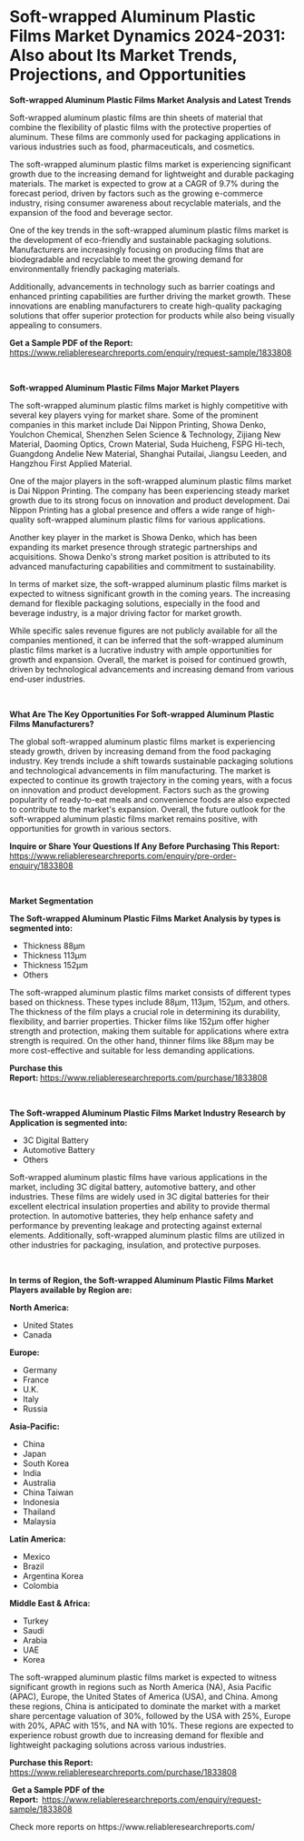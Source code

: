 <p><h1>Soft-wrapped Aluminum Plastic Films Market Dynamics 2024-2031: Also about Its Market Trends, Projections, and Opportunities</h1></p><p><strong>Soft-wrapped Aluminum Plastic Films Market Analysis and Latest Trends</strong></p>
<p><p>Soft-wrapped aluminum plastic films are thin sheets of material that combine the flexibility of plastic films with the protective properties of aluminum. These films are commonly used for packaging applications in various industries such as food, pharmaceuticals, and cosmetics.</p><p>The soft-wrapped aluminum plastic films market is experiencing significant growth due to the increasing demand for lightweight and durable packaging materials. The market is expected to grow at a CAGR of 9.7% during the forecast period, driven by factors such as the growing e-commerce industry, rising consumer awareness about recyclable materials, and the expansion of the food and beverage sector.</p><p>One of the key trends in the soft-wrapped aluminum plastic films market is the development of eco-friendly and sustainable packaging solutions. Manufacturers are increasingly focusing on producing films that are biodegradable and recyclable to meet the growing demand for environmentally friendly packaging materials.</p><p>Additionally, advancements in technology such as barrier coatings and enhanced printing capabilities are further driving the market growth. These innovations are enabling manufacturers to create high-quality packaging solutions that offer superior protection for products while also being visually appealing to consumers.</p></p>
<p><strong>Get a Sample PDF of the Report:&nbsp;</strong> <a href="https://www.reliableresearchreports.com/enquiry/request-sample/1833808">https://www.reliableresearchreports.com/enquiry/request-sample/1833808</a></p>
<p>&nbsp;</p>
<p><strong>Soft-wrapped Aluminum Plastic Films Major Market Players</strong></p>
<p><p>The soft-wrapped aluminum plastic films market is highly competitive with several key players vying for market share. Some of the prominent companies in this market include Dai Nippon Printing, Showa Denko, Youlchon Chemical, Shenzhen Selen Science & Technology, Zijiang New Material, Daoming Optics, Crown Material, Suda Huicheng, FSPG Hi-tech, Guangdong Andelie New Material, Shanghai Putailai, Jiangsu Leeden, and Hangzhou First Applied Material.</p><p>One of the major players in the soft-wrapped aluminum plastic films market is Dai Nippon Printing. The company has been experiencing steady market growth due to its strong focus on innovation and product development. Dai Nippon Printing has a global presence and offers a wide range of high-quality soft-wrapped aluminum plastic films for various applications.</p><p>Another key player in the market is Showa Denko, which has been expanding its market presence through strategic partnerships and acquisitions. Showa Denko's strong market position is attributed to its advanced manufacturing capabilities and commitment to sustainability.</p><p>In terms of market size, the soft-wrapped aluminum plastic films market is expected to witness significant growth in the coming years. The increasing demand for flexible packaging solutions, especially in the food and beverage industry, is a major driving factor for market growth.</p><p>While specific sales revenue figures are not publicly available for all the companies mentioned, it can be inferred that the soft-wrapped aluminum plastic films market is a lucrative industry with ample opportunities for growth and expansion. Overall, the market is poised for continued growth, driven by technological advancements and increasing demand from various end-user industries.</p></p>
<p>&nbsp;</p>
<p><strong>What Are The Key Opportunities For Soft-wrapped Aluminum Plastic Films Manufacturers?</strong></p>
<p><p>The global soft-wrapped aluminum plastic films market is experiencing steady growth, driven by increasing demand from the food packaging industry. Key trends include a shift towards sustainable packaging solutions and technological advancements in film manufacturing. The market is expected to continue its growth trajectory in the coming years, with a focus on innovation and product development. Factors such as the growing popularity of ready-to-eat meals and convenience foods are also expected to contribute to the market's expansion. Overall, the future outlook for the soft-wrapped aluminum plastic films market remains positive, with opportunities for growth in various sectors.</p></p>
<p><strong>Inquire or Share Your Questions If Any Before Purchasing This Report:</strong> <a href="https://www.reliableresearchreports.com/enquiry/pre-order-enquiry/1833808">https://www.reliableresearchreports.com/enquiry/pre-order-enquiry/1833808</a></p>
<p>&nbsp;</p>
<p><strong>Market Segmentation</strong></p>
<p><strong>The Soft-wrapped Aluminum Plastic Films Market Analysis by types is segmented into:</strong></p>
<p><ul><li>Thickness 88μm</li><li>Thickness 113μm</li><li>Thickness 152μm</li><li>Others</li></ul></p>
<p><p>The soft-wrapped aluminum plastic films market consists of different types based on thickness. These types include 88μm, 113μm, 152μm, and others. The thickness of the film plays a crucial role in determining its durability, flexibility, and barrier properties. Thicker films like 152μm offer higher strength and protection, making them suitable for applications where extra strength is required. On the other hand, thinner films like 88μm may be more cost-effective and suitable for less demanding applications.</p></p>
<p><strong>Purchase this Report:&nbsp;</strong><a href="https://www.reliableresearchreports.com/purchase/1833808">https://www.reliableresearchreports.com/purchase/1833808</a></p>
<p>&nbsp;</p>
<p><strong>The Soft-wrapped Aluminum Plastic Films Market Industry Research by Application is segmented into:</strong></p>
<p><ul><li>3C Digital Battery</li><li>Automotive Battery</li><li>Others</li></ul></p>
<p><p>Soft-wrapped aluminum plastic films have various applications in the market, including 3C digital battery, automotive battery, and other industries. These films are widely used in 3C digital batteries for their excellent electrical insulation properties and ability to provide thermal protection. In automotive batteries, they help enhance safety and performance by preventing leakage and protecting against external elements. Additionally, soft-wrapped aluminum plastic films are utilized in other industries for packaging, insulation, and protective purposes.</p></p>
<p>&nbsp;</p>
<p><strong>In terms of Region, the Soft-wrapped Aluminum Plastic Films Market Players available by Region are:</strong></p>
<p>
    <p> <strong> North America: </strong>
        <ul>
            <li>United States</li>
            <li>Canada</li>
        </ul>
        </p> 
    <p> <strong> Europe: </strong>
        <ul>
            <li>Germany</li>
            <li>France</li>
            <li>U.K.</li>
            <li>Italy</li>
            <li>Russia</li>
        </ul>
        </p> 
    <p> <strong> Asia-Pacific: </strong>
        <ul>
            <li>China</li>
            <li>Japan</li>
            <li>South Korea</li>
            <li>India</li>
            <li>Australia</li>
            <li>China Taiwan</li>
            <li>Indonesia</li>
            <li>Thailand</li>
            <li>Malaysia</li>
        </ul>
        </p> 
    <p> <strong> Latin America: </strong>
        <ul>
            <li>Mexico</li>
            <li>Brazil</li>
            <li>Argentina Korea</li>
            <li>Colombia</li>
        </ul>
        </p> 
    <p> <strong> Middle East & Africa: </strong>
        <ul>
            <li>Turkey</li>
            <li>Saudi</li>
            <li>Arabia</li>
            <li>UAE</li>
            <li>Korea</li>
        </ul>
    </p>
    </p>
<p><p>The soft-wrapped aluminum plastic films market is expected to witness significant growth in regions such as North America (NA), Asia Pacific (APAC), Europe, the United States of America (USA), and China. Among these regions, China is anticipated to dominate the market with a market share percentage valuation of 30%, followed by the USA with 25%, Europe with 20%, APAC with 15%, and NA with 10%. These regions are expected to experience robust growth due to increasing demand for flexible and lightweight packaging solutions across various industries.</p></p>
<p><strong>Purchase this Report: </strong><a href="https://www.reliableresearchreports.com/purchase/1833808">https://www.reliableresearchreports.com/purchase/1833808</a></p>
<p>&nbsp;<strong>Get a Sample PDF of the Report:&nbsp;&nbsp;</strong><a href="https://www.reliableresearchreports.com/enquiry/request-sample/1833808">https://www.reliableresearchreports.com/enquiry/request-sample/1833808</a></p>
<p><strong></strong></p>
<p>Check more reports on https://www.reliableresearchreports.com/</p>